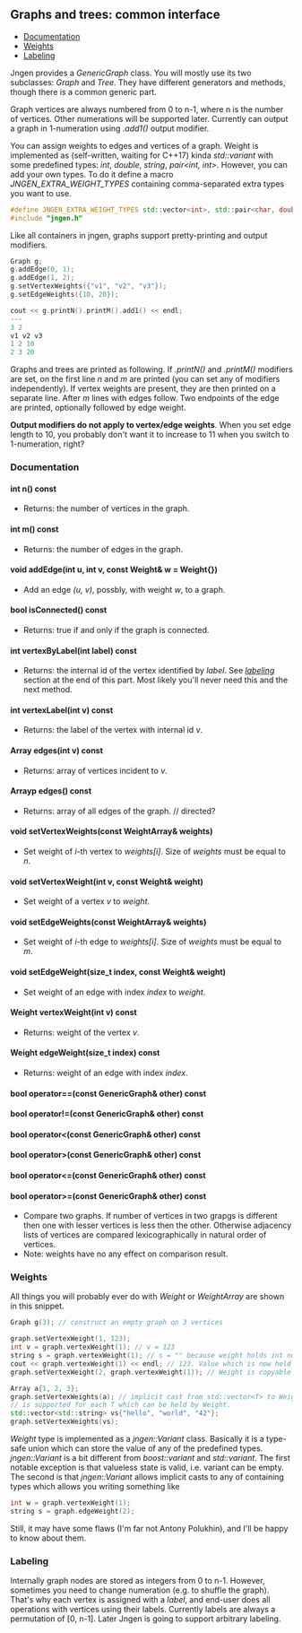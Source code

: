 ## Graphs and trees: common interface

* [Documentation](#document)
* [Weights](#weights)
* [Labeling](#labeling)

Jngen provides a *GenericGraph* class. You will mostly use its two subclasses: *Graph* and *Tree*. They have different generators and methods, though there is a common generic part.

Graph vertices are always numbered from 0 to n-1, where n is the number of vertices. Other numerations will be supported later. Currently can output a graph in 1-numeration using *.add1()* output modifier.

You can assign weights to edges and vertices of a graph. Weight is implemented as (self-written, waiting for C++17) kinda *std::variant* with some predefined types: *int*, *double*, *string*, *pair&lt;int, int>*. However, you can add your own types. To do it define a macro *JNGEN_EXTRA_WEIGHT_TYPES* containing comma-separated extra types you want to use.

```cpp
#define JNGEN_EXTRA_WEIGHT_TYPES std::vector<int>, std::pair<char, double>
#include "jngen.h"
```

Like all containers in jngen, graphs support pretty-printing and output modifiers.

```cpp
Graph g;
g.addEdge(0, 1);
g.addEdge(1, 2);
g.setVertexWeights({"v1", "v2", "v3"});
g.setEdgeWeights({10, 20});

cout << g.printN().printM().add1() << endl;
---
3 2
v1 v2 v3
1 2 10
2 3 20
```

Graphs and trees are printed as following. If *.printN()* and *.printM()* modifiers are set, on the first line *n* and *m* are printed (you can set any of modifiers independently). If vertex weights are present, they are then printed on a separate line. After *m* lines with edges follow. Two endpoints of the edge are printed, optionally followed by edge weight.

**Output modifiers do not apply to vertex/edge weights**. When you set edge length to 10, you probably don't want it to increase to 11 when you switch to 1-numeration, right?

### Documentation

#### int n() const
* Returns: the number of vertices in the graph.
#### int m() const
* Returns: the number of edges in the graph.
#### void addEdge(int u, int v, const Weight& w = Weight{})
* Add an edge *(u, v)*, possbly, with weight *w*, to a graph.
#### bool isConnected() const
* Returns: true if and only if the graph is connected.
#### int vertexByLabel(int label) const
* Returns: the internal id of the vertex identified by *label*. See [*labeling*](#labeling) section at the end of this part. Most likely you'll never need this and the next method.
#### int vertexLabel(int v) const
* Returns: the label of the vertex with internal id *v*.
#### Array edges(int v) const
* Returns: array of vertices incident to *v*.
#### Arrayp edges() const
* Returns: array of all edges of the graph. // directed?
#### void setVertexWeights(const WeightArray& weights)
* Set weight of *i*-th vertex to *weights[i]*. Size of *weights* must be equal to *n*.
#### void setVertexWeight(int v, const Weight& weight)
* Set weight of a vertex *v* to *weight*.
#### void setEdgeWeights(const WeightArray& weights)
* Set weight of *i*-th edge to *weights[i]*. Size of *weights* must be equal to *m*.
#### void setEdgeWeight(size_t index, const Weight& weight)
* Set weight of an edge with index *index* to *weight*.
#### Weight vertexWeight(int v) const
* Returns: weight of the vertex *v*.
#### Weight edgeWeight(size_t index) const
* Returns: weight of an edge with index *index*.
#### bool operator==(const GenericGraph& other) const
#### bool operator!=(const GenericGraph& other) const
#### bool operator&lt;(const GenericGraph& other) const
#### bool operator&gt;(const GenericGraph& other) const
#### bool operator&lt;=(const GenericGraph& other) const
#### bool operator&gt;=(const GenericGraph& other) const
* Compare two graphs. If number of vertices in two grapgs is different then one with lesser vertices is less then the other. Otherwise adjacency lists of vertices are compared lexicographically in natural order of vertices.
* Note: weights have no any effect on comparison result.

### Weights
All things you will probably ever do with *Weight* or *WeightArray* are shown in this snippet.

```cpp
Graph g(3); // construct an empty graph on 3 vertices

graph.setVertexWeight(1, 123);
int v = graph.vertexWeight(1); // v = 123
string s = graph.vertexWeight(1); // s = "" because weight holds int now.
cout << graph.vertexWeight(1) << endl; // 123. Value which is now held is printed.
graph.setVertexWeight(2, graph.vertexWeight(1)); // Weight is copyable as wwell.

Array a{1, 2, 3};
graph.setVertexWeights(a); // implicit cast from std::vector<T> to WeightArray
// is supported for each T which can be held by Weight.
std::vector<std::string> vs{"hello", "world", "42"};
graph.setVertexWeights(vs);
```

*Weight* type is implemented as a *jngen::Variant* class. Basically it is a type-safe union which can store the value of any of the predefined types. *jngen::Variant* is a bit different from *boost::variant* and *std::variant*. The first notable exception is that valueless state is valid, i.e. variant can be empty. The second is that *jngen::Variant* allows implicit casts to any of containing types which allows you writing something like

```cpp
int w = graph.vertexWeight(1);
string s = graph.edgeWeight(2);
```

Still, it may have some flaws (I'm far not Antony Polukhin), and I'll be happy to know about them.

### Labeling
Internally graph nodes are stored as integers from 0 to n-1. However, sometimes you need to change numeration (e.g. to shuffle the graph). That's why each vertex is assigned with a *label*, and end-user does all operations with vertices using their labels. Currently labels are always a permutation of [0, n-1]. Later Jngen is going to support arbitrary labeling.
